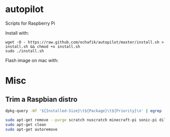 autopilot
=========

Scripts for Raspberry Pi

Install with:

    wget -O - https://raw.github.com/ochafik/autopilot/master/install.sh > install.sh && chmod +x install.sh
    sudo ./install.sh

Flash image on mac with:

# Misc

## Trim a Raspbian distro

```bash
dpkg-query -Wf '${Installed-Size}\t${Package}\t${Priority}\n' | egrep '\s(optional|extra)' | cut -f 1,2 | sort -nr | less

sudo apt-get remove --purge scratch nuscratch minecraft-pi sonic-pi dillo gpicview penguinspuzzle openjdk-7-jre oracle-java7-jdk libreoffice* wolfram-engine
sudo apt-get clean
sudo apt-get autoremove
```
